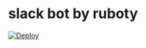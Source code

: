 # slack bot by ruboty

[![Deploy](https://www.herokucdn.com/deploy/button.png)](https://heroku.com/deploy)
